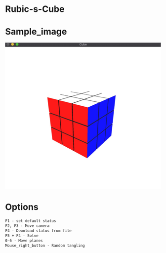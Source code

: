 # Rubic-s-Cube
# Sample_image
![Default](image.jpg)

# Options
```
F1 - set default status
F2, F3 - Move camera
F4 - Download status from file
F5 + F4 - Solve
0-6 - Move planes
Mouse_right_button - Random tangling 
```

